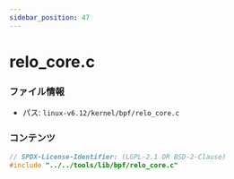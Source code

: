 ```yaml
---
sidebar_position: 47
---
```

# relo_core.c

### ファイル情報

- パス: `linux-v6.12/kernel/bpf/relo_core.c`

### コンテンツ

```c
// SPDX-License-Identifier: (LGPL-2.1 OR BSD-2-Clause)
#include "../../tools/lib/bpf/relo_core.c"

```
